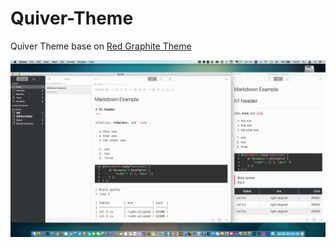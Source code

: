 # Quiver-Theme

Quiver Theme base on [Red Graphite Theme](https://github.com/floq-design/quiver-red-graphite-theme)

![Screenshot](https://github.com/Goston/Quiver-Theme/blob/master/Screenshot.png)

